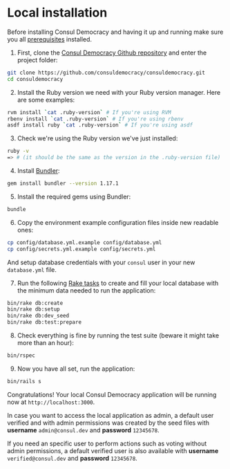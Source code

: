 # Local installation

Before installing Consul Democracy and having it up and running make sure you all [prerequisites](prerequisites.md) installed.

1. First, clone the [Consul Democracy Github repository](https://github.com/consuldemocracy/consuldemocracy/) and enter the project folder:

```bash
git clone https://github.com/consuldemocracy/consuldemocracy.git
cd consuldemocracy
```

2. Install the Ruby version we need with your Ruby version manager. Here are some examples:

```bash
rvm install `cat .ruby-version` # If you're using RVM
rbenv install `cat .ruby-version` # If you're using rbenv
asdf install ruby `cat .ruby-version` # If you're using asdf
```

3. Check we're using the Ruby version we've just installed:

```bash
ruby -v
=> # (it should be the same as the version in the .ruby-version file)
```

4. Install [Bundler](http://bundler.io/):

```bash
gem install bundler --version 1.17.1
```

5. Install the required gems using Bundler:

```bash
bundle
```

6. Copy the environment example configuration files inside new readable ones:

```bash
cp config/database.yml.example config/database.yml
cp config/secrets.yml.example config/secrets.yml
```

And setup database credentials with your `consul` user in your new `database.yml` file.

7. Run the following [Rake tasks](https://github.com/ruby/rake) to create and fill your local database with the minimum data needed to run the application:

```bash
bin/rake db:create
bin/rake db:setup
bin/rake db:dev_seed
bin/rake db:test:prepare
```

8. Check everything is fine by running the test suite (beware it might take more than an hour):

```bash
bin/rspec
```

9. Now you have all set, run the application:

```bash
bin/rails s
```

Congratulations! Your local Consul Democracy application will be running now at `http://localhost:3000`.

In case you want to access the local application as admin, a default user verified and with admin permissions was created by the seed files with **username** `admin@consul.dev` and **password** `12345678`.

If you need an specific user to perform actions such as voting without admin permissions, a default verified user is also available with **username** `verified@consul.dev` and **password** `12345678`.
